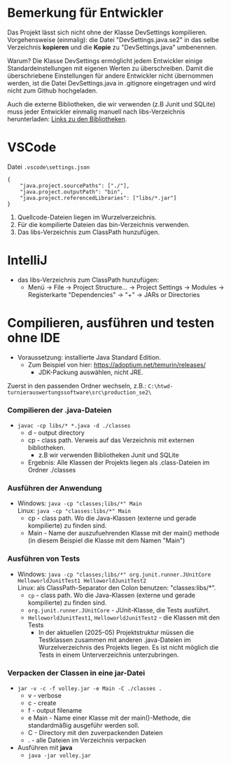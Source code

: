 # Bemerkung für Entwickler
Das Projekt lässt sich nicht ohne der Klasse DevSettings kompilieren.
Vorgehensweise (einmalig): die Datei "DevSettings.java.se2" in das selbe Verzeichnis __kopieren__ und die __Kopie__ zu "DevSettings.java" umbenennen.

Warum?
Die Klasse DevSettings ermöglicht jedem Entwickler einige Standardeinstellungen 
mit eigenen Werten zu überschreiben. Damit die überschriebene Einstellungen für
andere Entwickler nicht übernommen werden, ist die Datei 
DevSettings.java in .gitignore eingetragen und wird nicht zum Github hochgeladen.

Auch die externe Bibliotheken, die wir verwenden (z.B Junit und SQLite)
muss jeder Entwickler einmalig manuell nach libs-Verzeichnis herunterladen: 
[Links zu den Bibliotheken](libs/index.md).

# VSCode
Datei `.vscode\settings.json`
```
{
    "java.project.sourcePaths": ["./"],
    "java.project.outputPath": "bin",
    "java.project.referencedLibraries": ["libs/*.jar"]
}
```
1. Quellcode-Dateien liegen im Wurzelverzeichnis.
1. Für die kompilierte Dateien das bin-Verzeichnis verwenden.
1. Das libs-Verzeichnis zum ClassPath hunzufügen.

# IntelliJ
- das libs-Verzeichnis zum ClassPath hunzufügen:
  - Menü -> File -> Project Structure... -> Project Settings -> Modules -> Registerkarte "Dependencies" -> "+" -> JARs or Directories

# Compilieren, ausführen und testen ohne IDE
- Voraussetzung: installierte Java Standard Edition.
  - Zum Beispiel von hier: https://adoptium.net/temurin/releases/
    - JDK-Packung auswählen, nicht JRE.

Zuerst in den passenden Ordner wechseln, z.B.: `C:\htwd-turnierauswertungssoftware\src\production_se2\`

### Compilieren der .java-Dateien
- `javac -cp libs/* *.java -d ./classes`
  - d - output directory
  - cp - class path. Verweis auf das Verzeichnis mit externen bibliotheken.
    - z.B wir verwenden Bibliotheken Junit und SQLite 
  - Ergebnis: Alle Klassen der Projekts liegen als .class-Dateien im Ordner ./classes

### Ausführen der Anwendung
- Windows: `java -cp "classes;libs/*" Main`<br>Linux: `java -cp "classes:libs/*" Main`
  - cp - class path. Wo die Java-Klassen (externe und gerade kompilierte) zu finden sind.
  - Main - Name der auszufuehrenden Klasse mit der main() methode (in diesem Beispiel die Klasse mit dem Namen "Main")

### Ausführen von Tests
- Windows: `java -cp "classes;libs/*" org.junit.runner.JUnitCore HelloworldJunitTest1 HelloworldJunitTest2`<br>Linux: als ClassPath-Separator den Colon benutzen: "classes:libs/*".
  - `cp` - class path. Wo die Java-Klassen (externe und gerade kompilierte) zu finden sind.
  - `org.junit.runner.JUnitCore` - JUnit-Klasse, die Tests ausführt.
  - `HelloworldJunitTest1`, `HelloworldJunitTest2` - die Klassen mit den Tests
    - In der aktuellen (2025-05) Projektstruktur müssen die Testklassen zusammen mit anderen .java-Dateien im Wurzelverzeichnis des Projekts liegen. Es ist nicht möglich die Tests in einem Unterverzeichnis unterzubringen.  

### Verpacken der Classen in eine jar-Datei
- `jar -v -c -f volley.jar -e Main -C ./classes .`
  - v - verbose
  - c - create
  - f - output filename
  - e Main - Name einer Klasse mit der main()-Methode, die standardmäßig ausgeführ werden soll.
  - C - Directory mit den zuverpackenden Dateien
  - . - alle Dateien im Verzeichnis verpacken
- Ausführen mit **java**
  - `java -jar volley.jar`

